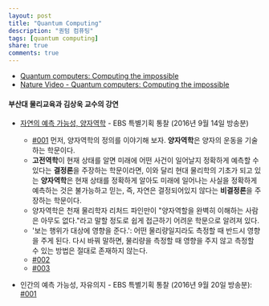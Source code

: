 ```yaml
---
layout: post
title: "Quantum Computing"
description: "퀀텀 컴퓨팅"
tags: [quantum computing]
share: true
comments: true
---
```


* [Quantum computers: Computing the impossible](https://www.youtube.com/watch?v=WVv5OAR4Nik)
* [Nature Video - Quantum computers: Computing the impossible](https://www.youtube.com/watch?v=8qcn4edJuag)


#### 부산대 물리교육과 김상욱 교수의 강연

* [자연의 예측 가능성, 양자역학](https://www.youtube.com/watch?v=EmHIKMzkLTk) - EBS 특별기획 통찰 (2016년 9월 14일 방송분)
    * [#001](https://www.youtube.com/watch?v=EmHIKMzkLTk) 먼저, 양자역학의 정의를 이야기해 보자. **양자역학**은 양자의 운동을 기술하는 학문이다.
    * **고전역학**이 현재 상태를 알면 미래에 어떤 사건이 일어날지 정확하게 예측할 수 있다는 **결정론**을 주장하는 학문이라면, 이와 달리 현대 물리학의 기초가 되고 있는 **양자역학**은 현재 상태를 정확하게 알아도 미래에 일어나는 사실을 정확하게 예측하는 것은 불가능하고 믿는, 즉, 자연은 결정되어있지 않다는 **비결정론**을 주장하는 학문이다.
    * 양자역학은 천재 물리학자 리처드 파인만이 "양자역할을 완벽히 이해하는 사람은 아무도 없다."라고 말할 정도로 쉽게 접근하기 어려운 학문으로 알려져 있다.
    * '보는 행위가 대상에 영향을 준다.': 어떤 물리량일지라도 측정할 때 반드시 영향을 주게 된다. 다시 바꿔 말하면, 물리량을 측정할 때 영향을 주지 않고 측정할 수 있는 방법은 절대로 존재하지 않는다.
    * [#002](https://www.youtube.com/watch?v=UVgsT1nweKc)
    * [#003](https://www.youtube.com/watch?v=--AUHJ28zX8)

* 인간의 예측 가능성, 자유의지 - EBS 특별기획 통찰 (2016년 9월 20일 방송분): [#001]()